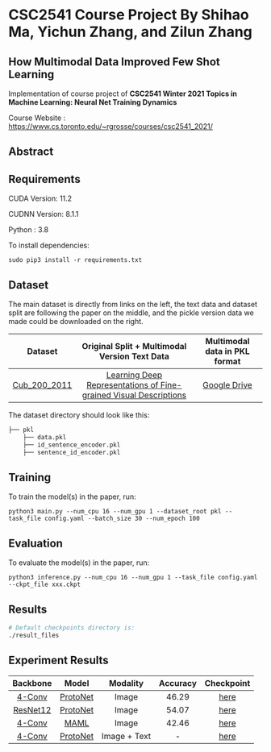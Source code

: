 # CSC2541 Course Project By Shihao Ma, Yichun Zhang, and Zilun Zhang
## How Multimodal Data Improved Few Shot Learning

Implementation of course project of **CSC2541 Winter 2021 Topics in Machine Learning: Neural Net Training Dynamics**

Course Website : https://www.cs.toronto.edu/~rgrosse/courses/csc2541_2021/

## Abstract


## Requirements

CUDA Version: 11.2

CUDNN Version: 8.1.1

Python : 3.8

To install dependencies:

```setup
sudo pip3 install -r requirements.txt
```
## Dataset
The main dataset is directly from links on the left, the text data and dataset split are following the paper on the middle, and the pickle version data we made could be downloaded on the right. 

|    Dataset    | Original Split + Multimodal Version Text Data | Multimodal data in PKL format|
| :-----------: |:----------------:|:----------------:|
|  [Cub_200_2011](http://www.vision.caltech.edu/visipedia/CUB-200-2011.html)  |  [Learning Deep Representations of Fine-grained Visual Descriptions](https://github.com/reedscot/cvpr2016)  | [Google Drive](https://drive.google.com/drive/folders/1w_SKTPg455q_2zdQjyg0rm31tikvaucL?usp=sharing)


The dataset directory should look like this:
```bash
├── pkl
    ├── data.pkl
    ├── id_sentence_encoder.pkl
    ├── sentence_id_encoder.pkl

```

## Training

To train the model(s) in the paper, run:

```train
python3 main.py --num_cpu 16 --num_gpu 1 --dataset_root pkl --task_file config.yaml --batch_size 30 --num_epoch 100
```


## Evaluation

To evaluate the model(s) in the paper, run:

```eval
python3 inference.py --num_cpu 16 --num_gpu 1 --task_file config.yaml --ckpt_file xxx.ckpt
```

## Results
```bash
# Default checkpoints directory is:
./result_files
```


## Experiment Results
|    Backbone    | Model| Modality | Accuracy | Checkpoint|
| :-----------: |:----------------:|:----------------:| :----------------:| :----------------:|
| [4-Conv](https://arxiv.org/abs/1605.05395) | [ProtoNet](https://arxiv.org/abs/1703.05175) | Image |46.29| [here](https://drive.google.com/file/d/1IGb2OfuysWutgwD3KTAfrj1vEg8DV9Xh/view?usp=sharing)| 
| [ResNet12](https://github.com/kjunelee/MetaOptNet) | [ProtoNet](https://arxiv.org/abs/1703.05175) | Image |54.07| [here]()| 
| [4-Conv](https://arxiv.org/abs/1605.05395) | [MAML](https://arxiv.org/abs/1703.03400) | Image |42.46| [here]()| 
| [4-Conv](https://arxiv.org/abs/1605.05395) | [ProtoNet](https://arxiv.org/abs/1703.05175) | Image + Text |-| [here]()| 



